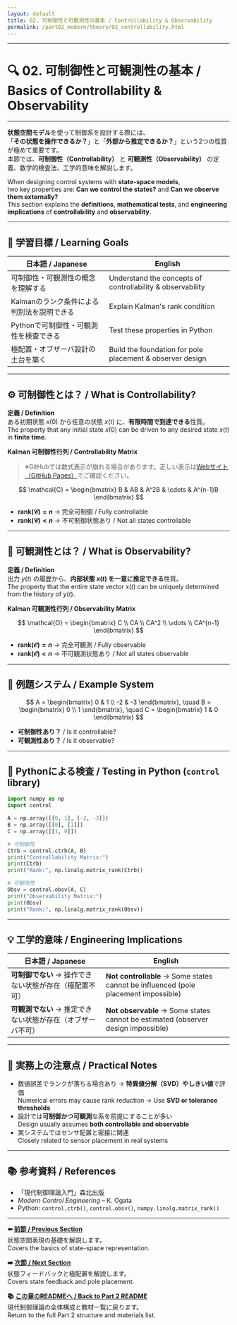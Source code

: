 ```yaml
---
layout: default
title: 02. 可制御性と可観測性の基本 / Controllability & Observability
permalink: /part02_modern/theory/02_controllability.html
---
```


---

# 🔍 02. 可制御性と可観測性の基本 / Basics of Controllability & Observability

---

**状態空間モデル**を使って制御系を設計する際には、  
「**その状態を操作できるか？**」と「**外部から推定できるか？**」という2つの性質が極めて重要です。  
本節では、**可制御性（Controllability）** と **可観測性（Observability）** の定義、数学的検査法、工学的意味を解説します。

When designing control systems with **state-space models**,  
two key properties are: **Can we control the states?** and **Can we observe them externally?**  
This section explains the **definitions**, **mathematical tests**, and **engineering implications** of **controllability** and **observability**.

---

## 🎯 学習目標 / Learning Goals

| 日本語 / Japanese | English |
|-------------------|---------|
| 可制御性・可観測性の概念を理解する | Understand the concepts of controllability & observability |
| Kalmanのランク条件による判別法を説明できる | Explain Kalman's rank condition |
| Pythonで可制御性・可観測性を検査できる | Test these properties in Python |
| 極配置・オブザーバ設計の土台を築く | Build the foundation for pole placement & observer design |

---

## ⚙️ 可制御性とは？ / What is Controllability?

**定義 / Definition**  
ある初期状態 $x(0)$ から任意の状態 $x(t)$ に、**有限時間で到達できる**性質。  
The property that any initial state $x(0)$ can be driven to any desired state $x(t)$ in **finite time**.

**Kalman 可制御性行列 / Controllability Matrix**  
> ※GitHubでは数式表示が崩れる場合があります。正しい表示は[Webサイト（GitHub Pages）](https://samizo-aitl.github.io/EduController/part02_modern/theory/01_state_space.html)でご確認ください。

$$
\mathcal{C} =
\begin{bmatrix}
B & AB & A^2B & \cdots & A^{n-1}B
\end{bmatrix}
$$

- **$\mathrm{rank}(\mathcal{C}) = n$** → 完全可制御 / Fully controllable  
- **$\mathrm{rank}(\mathcal{C}) < n$** → 不可制御状態あり / Not all states controllable

---

## 👀 可観測性とは？ / What is Observability?

**定義 / Definition**  
出力 $y(t)$ の履歴から、**内部状態 $x(t)$ を一意に推定できる**性質。  
The property that the entire state vector $x(t)$ can be uniquely determined from the history of $y(t)$.

**Kalman 可観測性行列 / Observability Matrix**  

$$
\mathcal{O} =
\begin{bmatrix}
C \\
CA \\
CA^2 \\
\vdots \\
CA^{n-1}
\end{bmatrix}
$$

- **$\mathrm{rank}(\mathcal{O}) = n$** → 完全可観測 / Fully observable  
- **$\mathrm{rank}(\mathcal{O}) < n$** → 不可観測状態あり / Not all states observable

---

## 📘 例題システム / Example System

$$
A = \begin{bmatrix}
0 & 1 \\
-2 & -3
\end{bmatrix}, \quad
B = \begin{bmatrix}
0 \\
1
\end{bmatrix}, \quad
C = \begin{bmatrix}
1 & 0
\end{bmatrix}
$$

- **可制御性あり？** / Is it controllable?  
- **可観測性あり？** / Is it observable?

---

## 🧪 Pythonによる検査 / Testing in Python (`control` library)

```python
import numpy as np
import control

A = np.array([[0, 1], [-2, -3]])
B = np.array([[0], [1]])
C = np.array([[1, 0]])

# 可制御性
Ctrb = control.ctrb(A, B)
print("Controllability Matrix:")
print(Ctrb)
print("Rank:", np.linalg.matrix_rank(Ctrb))

# 可観測性
Obsv = control.obsv(A, C)
print("Observability Matrix:")
print(Obsv)
print("Rank:", np.linalg.matrix_rank(Obsv))
```

---

## 💡 工学的意味 / Engineering Implications

| 日本語 / Japanese | English |
|-------------------|---------|
| **可制御でない** → 操作できない状態が存在（極配置不可） | **Not controllable** → Some states cannot be influenced (pole placement impossible) |
| **可観測でない** → 推定できない状態が存在（オブザーバ不可） | **Not observable** → Some states cannot be estimated (observer design impossible) |

---

## 🧠 実務上の注意点 / Practical Notes

- 数値誤差でランクが落ちる場合あり → **特異値分解（SVD）やしきい値**で評価  
  Numerical errors may cause rank reduction → Use **SVD or tolerance thresholds**
- 設計では**可制御かつ可観測**な系を前提にすることが多い  
  Design usually assumes **both controllable and observable**
- 実システムではセンサ配置と密接に関連  
  Closely related to sensor placement in real systems

---

## 📚 参考資料 / References

- 「現代制御理論入門」森北出版  
- *Modern Control Engineering* – K. Ogata  
- Python: `control.ctrb()`, `control.obsv()`, `numpy.linalg.matrix_rank()`

---

**⬅️ [前節 / Previous Section](https://samizo-aitl.github.io/EduController/part02_modern/theory/01_state_space.html)**  
状態空間表現の基礎を解説します。  
Covers the basics of state-space representation.

**➡️ [次節 / Next Section](https://samizo-aitl.github.io/EduController/part02_modern/theory/03_state_feedback.html)**  
状態フィードバックと極配置を解説します。  
Covers state feedback and pole placement.

**📚 [この章のREADMEへ / Back to Part 2 README](https://samizo-aitl.github.io/EduController/part02_modern/README.html)**  
現代制御理論の全体構成と教材一覧に戻ります。  
Return to the full Part 2 structure and materials list.
